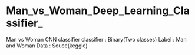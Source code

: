 # Man_vs_Woman_Deep_Learning_Classifier_
Man vs Woman CNN classifier
classifier : Binary(Two classes)
Label : Man and Woman
Data : Souce(keggle)
